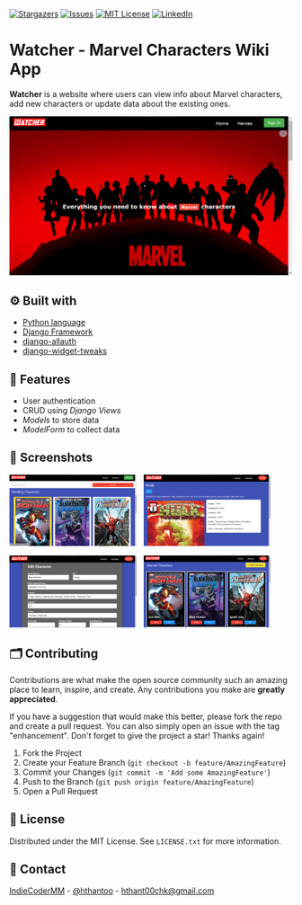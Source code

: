 [![Stargazers][stars-shield]][stars-url]
[![Issues][issues-shield]][issues-url]
[![MIT License][license-shield]][license-url]
[![LinkedIn][linkedin-shield]][linkedin-url]

# Watcher - Marvel Characters Wiki App

**Watcher** is a website where users can view info about Marvel characters, add new characters or update data about the existing ones.

![Screenshot](screenshots/watcher-ss-00.png)

## ⚙ Built with

- [Python language](https://www.python.org/)
- [Django Framework](https://www.djangoproject.com/)
- [django-allauth](https://django-allauth.readthedocs.io/)
- [django-widget-tweaks](https://pypi.org/project/django-widget-tweaks/)

## 📌 Features

- User authentication
- CRUD using _Django Views_
- _Models_ to store data
- _ModelForm_ to collect data

## 📸 Screenshots

<p align="left">
<img src="screenshots/watcher-ss-01.png" width="45%">&nbsp;&nbsp;
<img src="screenshots/watcher-ss-02.png" width="45%">
</p>
<p align="left">
<img src="screenshots/watcher-ss-03.png" width="45%">&nbsp;&nbsp;
<img src="screenshots/watcher-ss-04.png" width="45%">
</p>

## 🗂 Contributing

Contributions are what make the open source community such an amazing place to learn, inspire, and create. Any contributions you make are **greatly appreciated**.

If you have a suggestion that would make this better, please fork the repo and create a pull request. You can also simply open an issue with the tag "enhancement".
Don't forget to give the project a star! Thanks again!

1. Fork the Project
2. Create your Feature Branch (`git checkout -b feature/AmazingFeature`)
3. Commit your Changes (`git commit -m 'Add some AmazingFeature'`)
4. Push to the Branch (`git push origin feature/AmazingFeature`)
5. Open a Pull Request

## 📜 License

Distributed under the MIT License. See `LICENSE.txt` for more information.

## 📧 Contact

[IndieCoderMM](https://github.com/indiecodermm) - [@hthantoo](https://linkedin.com/in/hthantoo) - hthant00chk@gmail.com

<!-- MARKDOWN LINKS & IMAGES -->
<!-- https://www.markdownguide.org/basic-syntax/#reference-style-links -->

[stars-shield]: https://img.shields.io/github/stars/indiecodermm/watcher-django.svg?style=for-the-badge
[stars-url]: https://github.com/indiecodermm/watcher-django/stargazers
[issues-shield]: https://img.shields.io/github/issues/indiecodermm/watcher-django.svg?style=for-the-badge
[issues-url]: https://github.com/indiecodermm/watcher-django/issues
[license-shield]: https://img.shields.io/github/license/indiecodermm/watcher-django.svg?style=for-the-badge
[license-url]: https://github.com/indiecodermm/watcher-django/blob/master/LICENSE.txt
[linkedin-shield]: https://img.shields.io/badge/-LinkedIn-black.svg?style=for-the-badge&logo=linkedin&colorB=555
[linkedin-url]: https://linkedin.com/in/hthantoo
